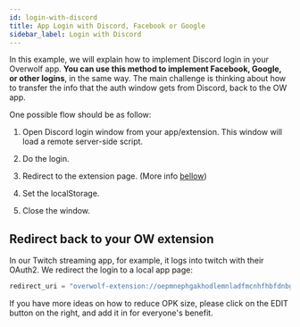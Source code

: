 ```yaml
---
id: login-with-discord
title: App Login with Discord, Facebook or Google
sidebar_label: Login with Discord
---
```




In this example, we will explain how to implement Discord login in your Overwolf app. **You can use this method to implement Facebook, Google, or other logins**, in the same way. The main challenge is thinking about how to transfer the info that the auth window gets from Discord, back to the OW app.

One possible flow should be as follow:
 
1. Open Discord login window from your app/extension. This window will load a remote server-side script.  

2. Do the login.  

3. Redirect to the extension page. (More info [bellow](#redirect-back-to-your-ow-extension))

4. Set the localStorage.  

5. Close the window.

## Redirect back to your OW extension

In our Twitch streaming app, for example, it logs into twitch with their OAuth2.  We redirect the login to a local app page:

```js
redirect_uri = "overwolf-extension://oepmnephgakhodlemnladfmcnhfhbfdnbgolmcok/external-windows/login/login.html";
```

If you have more ideas on how to reduce OPK size, please click on the EDIT button on the right, and add it in for everyone's benefit.